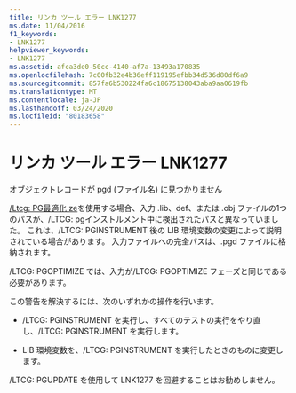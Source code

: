 ```yaml
---
title: リンカ ツール エラー LNK1277
ms.date: 11/04/2016
f1_keywords:
- LNK1277
helpviewer_keywords:
- LNK1277
ms.assetid: afca3de0-50cc-4140-af7a-13493a170835
ms.openlocfilehash: 7c00fb32e4b36eff119195efbb34d536d80df6a9
ms.sourcegitcommit: 857fa6b530224fa6c18675138043aba9aa0619fb
ms.translationtype: MT
ms.contentlocale: ja-JP
ms.lasthandoff: 03/24/2020
ms.locfileid: "80183658"
---
```

# <a name="linker-tools-error-lnk1277"></a>リンカ ツール エラー LNK1277

オブジェクトレコードが pgd (ファイル名) に見つかりません

[/Ltcg: PG最適化 ze](../../build/reference/ltcg-link-time-code-generation.md)を使用する場合、入力 .lib、def、または .obj ファイルの1つのパスが、/LTCG: pgインストルメント中に検出されたパスと異なっていました。 これは、/LTCG: PGINSTRUMENT 後の LIB 環境変数の変更によって説明されている場合があります。 入力ファイルへの完全パスは、.pgd ファイルに格納されます。

/LTCG: PGOPTIMIZE では、入力が/LTCG: PGOPTIMIZE フェーズと同じである必要があります。

この警告を解決するには、次のいずれかの操作を行います。

- /LTCG: PGINSTRUMENT を実行し、すべてのテストの実行をやり直し、/LTCG: PGINSTRUMENT を実行します。

- LIB 環境変数を、/LTCG: PGINSTRUMENT を実行したときのものに変更します。

/LTCG: PGUPDATE を使用して LNK1277 を回避することはお勧めしません。

